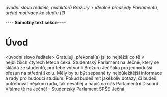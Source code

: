 _úvodní slovo ředitele, redaktorů Brožury + ideálně předsedy Parlamentu, určitá motivace ke studiu (?)_

**---- Samotný text sekce----**

# Úvod

<úvodní slovo ředitele>
Gratuluji, překonal(a) jsi to nejtěžší co tě v nejbližších čtyřech letech čeká. Studentský Parlament na Ječné, který se skládá ze studentů, pro tebe vytvořili Brožuru Ječňáka pro jednodušší přesun na střední školu. Měly by tu být sepsané ty nejdůležitější informace a rady pro budoucí studium. Pokud budeš mít jakékoliv dotazy, či budeš potřebovat nějakou radu, tak neváhej a napiš na náš Parlamentní Discord.
Vítáme tě na Ječné!
    - Studentský Parlament SPŠE Ječná
